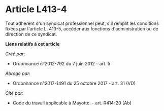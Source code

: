 # Article L413-4

Tout adhérent d'un syndicat professionnel peut, s'il remplit les conditions fixées par l'article L. 413-5, accéder aux
fonctions d'administration ou de direction de ce syndicat.

**Liens relatifs à cet article**

_Créé par_:

  - Ordonnance n°2012-792 du 7 juin 2012 - art. 5

_Abrogé par_:

  - Ordonnance n°2017-1491 du 25 octobre 2017 - art. 31 (VD)

_Cité par_:

  - Code du travail applicable à Mayotte. - art. R414-20 (Ab)
